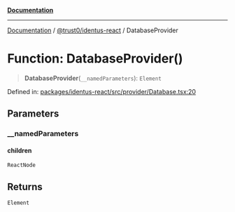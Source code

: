 [**Documentation**](../../../README.md)

***

[Documentation](../../../README.md) / [@trust0/identus-react](../README.md) / DatabaseProvider

# Function: DatabaseProvider()

> **DatabaseProvider**(`__namedParameters`): `Element`

Defined in: [packages/identus-react/src/provider/Database.tsx:20](https://github.com/trust0-project/identus/blob/064173f119f3161d8d520302e36497b99b3e7685/packages/identus-react/src/provider/Database.tsx#L20)

## Parameters

### \_\_namedParameters

#### children

`ReactNode`

## Returns

`Element`
